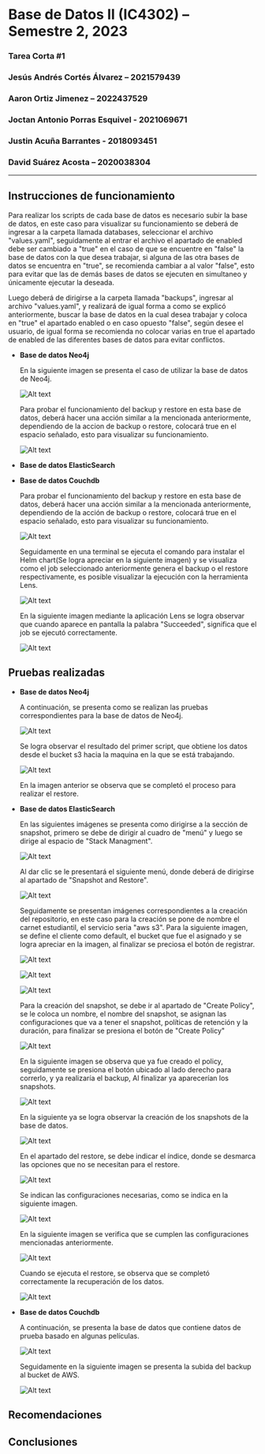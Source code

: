 # **Base de Datos II (IC4302)** – Semestre 2, 2023
### **Tarea Corta #1** 
### Jesús Andrés Cortés Álvarez  – 2021579439
### Aaron Ortiz Jimenez  – 2022437529
### Joctan Antonio Porras Esquivel - 2021069671
### Justin Acuña Barrantes  - 2018093451
### David Suárez Acosta – 2020038304

---

## Instrucciones de funcionamiento

 Para realizar los scripts de cada base de datos es necesario subir la base de datos, en este caso para visualizar su funcionamiento se deberá de ingresar a la carpeta llamada databases, seleccionar el archivo "values.yaml", seguidamente al entrar el archivo el apartado de enabled debe ser cambiado a "true" en el caso de que se encuentre en "false" la base de datos con la que desea trabajar, si alguna de las otra bases de datos se encuentra en "true", se recomienda cambiar a al valor "false", esto para evitar que las de demás bases de datos se ejecuten en simultaneo y únicamente ejecutar la deseada.


 Luego deberá de dirigirse a la carpeta llamada "backups", ingresar al archivo "values.yaml", y realizará de igual forma a como se explicó anteriormente, buscar la base de datos en la cual desea trabajar y coloca en "true" el apartado enabled o en caso opuesto "false", según desee el usuario, de igual forma se recomienda no colocar varias en true el apartado de enabled de las diferentes bases de datos para evitar conflictos.

* **Base de datos Neo4j**

    En la siguiente imagen se presenta el caso de utilizar la base de datos de Neo4j.

  ![Alt text](neo1.png)

    Para probar el funcionamiento del backup y restore en esta base de datos, deberá hacer una acción similar a la mencionada anteriormente, dependiendo de la accion de backup o restore, colocará true en el espacio señalado, esto para visualizar su funcionamiento.

   ![Alt text](neo2.png)

* **Base de datos ElasticSearch**


* **Base de datos Couchdb**

    Para probar el funcionamiento del backup y restore en esta base de datos, deberá hacer una acción similar a la mencionada anteriormente, dependiendo de la acción de backup o restore, colocará true en el espacio señalado, esto para visualizar su funcionamiento.

    ![Alt text](couchdb1.png)

    Seguidamente en una terminal se ejecuta el comando para instalar el Helm chart(Se logra apreciar en la siguiente imagen) y se visualiza como el job seleccionado anteriormente genera el backup o el restore respectivamente, es posible visualizar la ejecución con la herramienta Lens.

    ![Alt text](couchdb2.png)

    En la siguiente imagen mediante la aplicación Lens se logra observar que cuando aparece en pantalla la palabra "Succeeded", significa que el job se ejecutó correctamente.

    ![Alt text](couchdb3.png)


## Pruebas realizadas

* **Base de datos Neo4j**

    A continuación, se presenta como se realizan las pruebas correspondientes para la base de datos de Neo4j.

    ![Alt text](image1.png)

    Se logra observar el resultado del primer script, que obtiene los datos desde el bucket s3 hacia la maquina en la que se está trabajando.

    ![Alt text](image2.png)

    En la imagen anterior se observa que se completó el proceso para realizar el restore.


* **Base de datos ElasticSearch**

    En las siguientes imágenes se presenta como dirigirse a la sección de snapshot, primero se debe de dirigir al cuadro de "menú" y luego se dirige al espacio de "Stack Managment".
    
    ![Alt text](elas1.png)

    Al dar clic se le presentará el siguiente menú, donde deberá de dirigirse al apartado de "Snapshot and Restore".

    ![Alt text](elas2.png)

    Seguidamente se presentan imágenes correspondientes a la creación del repositorio, en este caso para la creación se pone de nombre el carnet estudiantil, el servicio seria "aws s3". Para la siguiente imagen, se define el cliente como default, el bucket que fue el asignado y se logra apreciar en la imagen, al finalizar se preciosa el botón de registrar.

    ![Alt text](elas5.png)

    ![Alt text](elas3.png)

    ![Alt text](elas4.png)

    Para la creación del snapshot, se debe ir al apartado de "Create Policy", se le coloca un nombre, el nombre del snapshot, se asignan las configuraciones que va a tener el snapshot, políticas de retención y la duración, para finalizar se presiona el botón de "Create Policy"

    ![Alt text](image.png)

    En la siguiente imagen se observa que ya fue creado el policy, seguidamente se presiona el botón ubicado al lado derecho para correrlo, y ya realizaría el backup, Al finalizar ya aparecerían los snapshots.

    ![Alt text](image-1.png)

    En la siguiente ya se logra observar la creación de los snapshots de la base de datos.

    ![Alt text](image-2.png)

    En el apartado del restore, se debe indicar el índice, donde se desmarca las opciones que no se necesitan para el restore.

    ![Alt text](image11.png)

    Se indican las configuraciones necesarias, como se indica en la siguiente imagen.

    ![Alt text](image12.png)

    En la siguiente imagen se verifica que se cumplen las configuraciones mencionadas anteriormente.

    ![Alt text](image13.png)

    Cuando se ejecuta el restore, se observa que se completó correctamente la recuperación de los datos.

    ![Alt text](image14.png)

* **Base de datos Couchdb**

    A continuación, se presenta la base de datos que contiene datos de prueba basado en algunas películas.

    ![Alt text](couchdb4.png)

    Seguidamente en la siguiente imagen se presenta la subida del backup al bucket de AWS.

    ![Alt text](couchdb5.png)



    

## Recomendaciones

## Conclusiones
